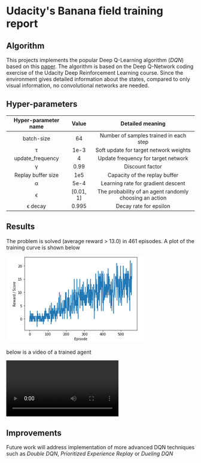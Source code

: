 # Udacity's Banana field training report

## Algorithm
This projects implements the popular Deep Q-Learning algorithm (_DQN_) based on this [paper](https://storage.googleapis.com/deepmind-media/dqn/DQNNaturePaper.pdf).
The algorithm is based on the Deep Q-Network coding exercise of the Udacity Deep Reinforcement Learning course. 
Since the environment gives detailed information about the states, compared to only visual information, 
no convolutional networks are needed. 

## Hyper-parameters

| Hyper-parameter name | Value   | Detailed meaning                       |
| :---:                |:----:   | :---:                                  |
| batch-size     | 64      | Number of samples trained in each step |
| τ               | 1e-3    | Soft update for target network weights |
| update_frequency     | 4       | Update frequency for target network    |
| γ             | 0.99    | Discount factor                        |
| Replay buffer size   | 1e5     | Capacity of the replay buffer          |
| α	             | 5e-4    | Learning rate for gradient descent     |
| ϵ           |[0.01, 1]| The probability of an agent randomly choosing an action |
| ϵ decay     | 0.995   | Decay rate for epsilon                 |

## Results

The problem is solved (average reward > 13.0) in 461 episodes. A plot of the training curve is shown below

![Training Learning curve](data/Learning_curve.png)

below is a video of a trained agent

![video](data/video_trained_banana_agent.mp4)



## Improvements

Future work will address implementation of more advanced DQN techniques such as _Double DQN_, _Prioritized Experience Replay_ or _Dueling DQN_








